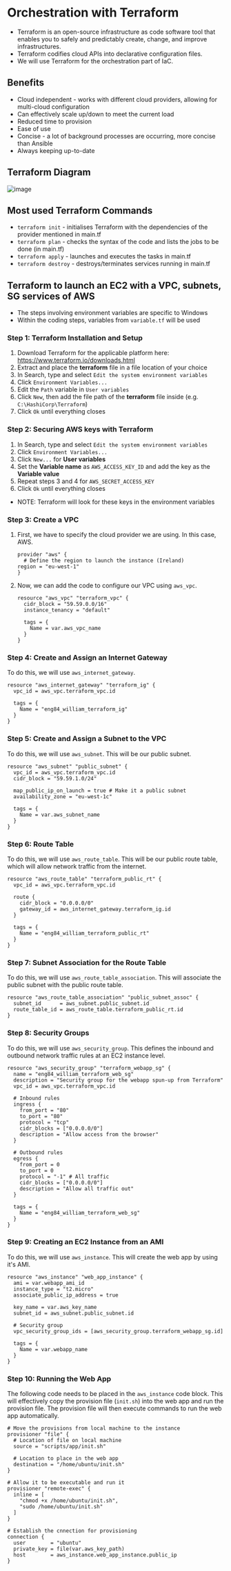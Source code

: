 # Orchestration with Terraform
* Terraform is an open-source infrastructure as code software tool that enables you to safely and predictably create, change, and improve infrastructures. 
* Terraform codifies cloud APIs into declarative configuration files. 
* We will use Terraform for the orchestration part of IaC.

## Benefits
* Cloud independent - works with different cloud providers, allowing for multi-cloud configuration 
* Can effectively scale up/down to meet the current load
* Reduced time to provision
* Ease of use
* Concise - a lot of background processes are occurring, more concise than Ansible
* Always keeping up-to-date

## Terraform Diagram
![image](Diagrams/Terraform.png)

## Most used Terraform Commands
* `terraform init` - initialises Terraform with the dependencies of the provider mentioned in main.tf
* `terraform plan` - checks the syntax of the code and lists the jobs to be done (in main.tf)
* `terraform apply` - launches and executes the tasks in main.tf
* `terraform destroy` - destroys/terminates services running in main.tf

## Terraform to launch an EC2 with a VPC, subnets, SG services of AWS
* The steps involving environment variables are specific to Windows
* Within the coding steps, variables from `variable.tf` will be used

### Step 1: Terraform Installation and Setup
1. Download Terraform for the applicable platform here: https://www.terraform.io/downloads.html
2. Extract and place the **terraform** file in a file location of your choice
3. In Search, type and select `Edit the system environment variables`
4. Click `Environment Variables...`
5. Edit the `Path` variable in `User variables`
6. Click `New`, then add the file path of the **terraform** file inside (e.g. `C:\HashiCorp\Terraform`)
7. Click `Ok` until everything closes

### Step 2: Securing AWS keys with Terraform
1. In Search, type and select `Edit the system environment variables`
2. Click `Environment Variables...`
3. Click `New...` for **User variables**
4. Set the **Variable name** as `AWS_ACCESS_KEY_ID` and add the key as the **Variable value**
5. Repeat steps 3 and 4 for `AWS_SECRET_ACCESS_KEY`
6. Click `Ok` until everything closes
* NOTE: Terraform will look for these keys in the environment variables

### Step 3: Create a VPC
1. First, we have to specify the cloud provider we are using. In this case, AWS.
   ```
   provider "aws" {
     # Define the region to launch the instance (Ireland)
   region = "eu-west-1"
   }
   ```
2. Now, we can add the code to configure our VPC using `aws_vpc`.
   ```
   resource "aws_vpc" "terraform_vpc" {
     cidr_block = "59.59.0.0/16"
     instance_tenancy = "default"
    
     tags = {
       Name = var.aws_vpc_name
     }
   }
   ``` 

### Step 4: Create and Assign an Internet Gateway
To do this, we will use `aws_internet_gateway`.
```
resource "aws_internet_gateway" "terraform_ig" {
  vpc_id = aws_vpc.terraform_vpc.id

  tags = {
    Name = "eng84_william_terraform_ig"
  }
}
```

### Step 5: Create and Assign a Subnet to the VPC
To do this, we will use `aws_subnet`. This will be our public subnet.
```
resource "aws_subnet" "public_subnet" {
  vpc_id = aws_vpc.terraform_vpc.id
  cidr_block = "59.59.1.0/24"

  map_public_ip_on_launch = true # Make it a public subnet
  availability_zone = "eu-west-1c"

  tags = {
    Name = var.aws_subnet_name
  }
}
```

### Step 6: Route Table
To do this, we will use `aws_route_table`. This will be our public route table, which will allow network traffic from the internet.
```
resource "aws_route_table" "terraform_public_rt" {
  vpc_id = aws_vpc.terraform_vpc.id

  route {
    cidr_block = "0.0.0.0/0"
    gateway_id = aws_internet_gateway.terraform_ig.id
  }

  tags = {
    Name = "eng84_william_terraform_public_rt"
  }
}
```

### Step 7: Subnet Association for the Route Table
To do this, we will use `aws_route_table_association`. This will associate the public subnet with the public route table.
```
resource "aws_route_table_association" "public_subnet_assoc" {
  subnet_id      = aws_subnet.public_subnet.id
  route_table_id = aws_route_table.terraform_public_rt.id
}
```

### Step 8: Security Groups
To do this, we will use `aws_security_group`. This defines the inbound and outbound network traffic rules at an EC2 instance level.
```
resource "aws_security_group" "terraform_webapp_sg" {
  name = "eng84_william_terraform_web_sg"
  description = "Security group for the webapp spun-up from Terraform"
  vpc_id = aws_vpc.terraform_vpc.id

  # Inbound rules
  ingress {
    from_port = "80"
    to_port = "80"
    protocol = "tcp"
    cidr_blocks = ["0.0.0.0/0"]
    description = "Allow access from the browser"
  }

  # Outbound rules
  egress {
    from_port = 0
    to_port = 0
    protocol = "-1" # All traffic
    cidr_blocks = ["0.0.0.0/0"]
    description = "Allow all traffic out"
  }

  tags = {
    Name = "eng84_william_terraform_web_sg"
  }
}
```

### Step 9: Creating an EC2 Instance from an AMI
To do this, we will use `aws_instance`. This will create the web app by using it's AMI.
```
resource "aws_instance" "web_app_instance" {
  ami = var.webapp_ami_id
  instance_type = "t2.micro"
  associate_public_ip_address = true

  key_name = var.aws_key_name
  subnet_id = aws_subnet.public_subnet.id

  # Security group
  vpc_security_group_ids = [aws_security_group.terraform_webapp_sg.id]
   
  tags = {
    Name = var.webapp_name
  }
}
```

### Step 10: Running the Web App
The following code needs to be placed in the `aws_instance` code block. This will effectively copy the provision file (`init.sh`) into the web app and run the provision file. The provision file will then execute commands to run the web app automatically.
```
# Move the provisions from local machine to the instance
provisioner "file" {
  # Location of file on local machine
  source = "scripts/app/init.sh"

  # Location to place in the web app
  destination = "/home/ubuntu/init.sh"
}
  
# Allow it to be executable and run it
provisioner "remote-exec" {
  inline = [
    "chmod +x /home/ubuntu/init.sh",
    "sudo /home/ubuntu/init.sh"
  ]
}
  
# Establish the cnnection for provisioning
connection {
  user        = "ubuntu"
  private_key = file(var.aws_key_path)
  host        = aws_instance.web_app_instance.public_ip
}
```
